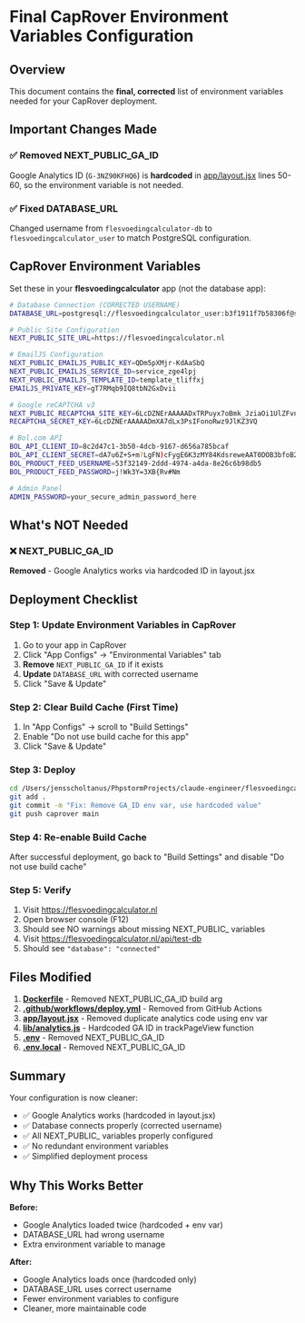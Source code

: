 # Final CapRover Environment Variables Configuration

## Overview
This document contains the **final, corrected** list of environment variables needed for your CapRover deployment.

## Important Changes Made

### ✅ Removed NEXT_PUBLIC_GA_ID
Google Analytics ID (`G-3NZ90KFHQ6`) is **hardcoded** in [app/layout.jsx](app/layout.jsx) lines 50-60, so the environment variable is not needed.

### ✅ Fixed DATABASE_URL
Changed username from `flesvoedingcalculator-db` to `flesvoedingcalculator_user` to match PostgreSQL configuration.

## CapRover Environment Variables

Set these in your **flesvoedingcalculator** app (not the database app):

```bash
# Database Connection (CORRECTED USERNAME)
DATABASE_URL=postgresql://flesvoedingcalculator_user:b3f1911f7b58306f@srv-captain--flesvoedingcalculator-db:5432/flesvoedingcalculator?connection_limit=5&pool_timeout=30

# Public Site Configuration
NEXT_PUBLIC_SITE_URL=https://flesvoedingcalculator.nl

# EmailJS Configuration
NEXT_PUBLIC_EMAILJS_PUBLIC_KEY=QDm5pXMjr-KdAaSbQ
NEXT_PUBLIC_EMAILJS_SERVICE_ID=service_zge4lpj
NEXT_PUBLIC_EMAILJS_TEMPLATE_ID=template_tliffxj
EMAILJS_PRIVATE_KEY=gT7RMqb9IQ8tbN2GxDvii

# Google reCAPTCHA v3
NEXT_PUBLIC_RECAPTCHA_SITE_KEY=6LcDZNErAAAAADxTRPuyx7oBmk_JziaOi1UlZFvn
RECAPTCHA_SECRET_KEY=6LcDZNErAAAAADmXA7dLx3PsIFonoRwz9JlKZ3VQ

# Bol.com API
BOL_API_CLIENT_ID=8c2d47c1-3b50-4dcb-9167-d656a785bcaf
BOL_API_CLIENT_SECRET=dA7u6Z+S+m?LgFN)cFygE6K3zMY84KdsreweAAT0DOB3bfoB2vsGE?ViDtWycQrP
BOL_PRODUCT_FEED_USERNAME=53f32149-2ddd-4974-a4da-8e26c6b98db5
BOL_PRODUCT_FEED_PASSWORD=j!Wk3Y=3XB{Rv#Nm

# Admin Panel
ADMIN_PASSWORD=your_secure_admin_password_here
```

## What's NOT Needed

### ❌ NEXT_PUBLIC_GA_ID
**Removed** - Google Analytics works via hardcoded ID in layout.jsx

## Deployment Checklist

### Step 1: Update Environment Variables in CapRover
1. Go to your app in CapRover
2. Click "App Configs" → "Environmental Variables" tab
3. **Remove** `NEXT_PUBLIC_GA_ID` if it exists
4. **Update** `DATABASE_URL` with corrected username
5. Click "Save & Update"

### Step 2: Clear Build Cache (First Time)
1. In "App Configs" → scroll to "Build Settings"
2. Enable "Do not use build cache for this app"
3. Click "Save & Update"

### Step 3: Deploy
```bash
cd /Users/jensscholtanus/PhpstormProjects/claude-engineer/flesvoedingcalculator
git add .
git commit -m "Fix: Remove GA_ID env var, use hardcoded value"
git push caprover main
```

### Step 4: Re-enable Build Cache
After successful deployment, go back to "Build Settings" and disable "Do not use build cache"

### Step 5: Verify
1. Visit https://flesvoedingcalculator.nl
2. Open browser console (F12)
3. Should see NO warnings about missing NEXT_PUBLIC_ variables
4. Visit https://flesvoedingcalculator.nl/api/test-db
5. Should see `"database": "connected"`

## Files Modified

1. **[Dockerfile](Dockerfile)** - Removed NEXT_PUBLIC_GA_ID build arg
2. **[.github/workflows/deploy.yml](.github/workflows/deploy.yml)** - Removed from GitHub Actions
3. **[app/layout.jsx](app/layout.jsx)** - Removed duplicate analytics code using env var
4. **[lib/analytics.js](lib/analytics.js)** - Hardcoded GA ID in trackPageView function
5. **[.env](.env)** - Removed NEXT_PUBLIC_GA_ID
6. **[.env.local](.env.local)** - Removed NEXT_PUBLIC_GA_ID

## Summary

Your configuration is now cleaner:
- ✅ Google Analytics works (hardcoded in layout.jsx)
- ✅ Database connects properly (corrected username)
- ✅ All NEXT_PUBLIC_ variables properly configured
- ✅ No redundant environment variables
- ✅ Simplified deployment process

## Why This Works Better

**Before:**
- Google Analytics loaded twice (hardcoded + env var)
- DATABASE_URL had wrong username
- Extra environment variable to manage

**After:**
- Google Analytics loads once (hardcoded only)
- DATABASE_URL uses correct username
- Fewer environment variables to configure
- Cleaner, more maintainable code
